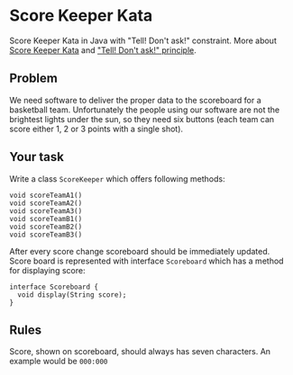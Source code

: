 # Score Keeper Kata

Score Keeper Kata in Java with "Tell! Don't ask!" constraint. 
More about [Score Keeper Kata](http://kata-log.rocks/score-keeper-kata) and ["Tell! Don't ask!" principle](http://kata-log.rocks/tell-dont-ask).

## Problem

We need software to deliver the proper data to the scoreboard for a basketball team. Unfortunately the people using our software are not the brightest lights under the sun, so they need six buttons (each team can score either 1, 2 or 3 points with a single shot).

## Your task

Write a class `ScoreKeeper` which offers following methods:

```
void scoreTeamA1()
void scoreTeamA2()
void scoreTeamA3()
void scoreTeamB1()
void scoreTeamB2()
void scoreTeamB3()
```

After every score change scoreboard should be immediately updated. 
Score board is represented with interface `Scoreboard`
which has a method for displaying score:
   
```
interface Scoreboard {
  void display(String score);
}
```

## Rules

Score, shown on scoreboard, should always has seven characters. An example would be `000:000`
